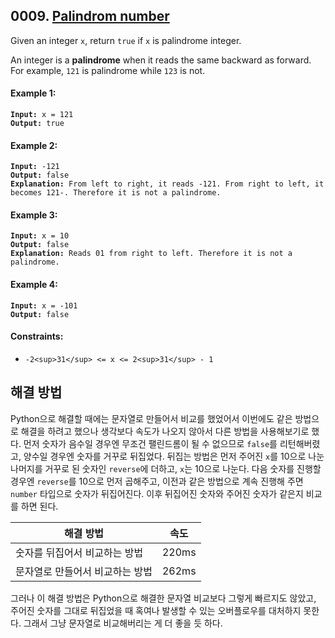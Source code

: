## 0009. [Palindrom number](https://leetcode.com/problems/palindrome-number/)

Given an integer `x`, return `true` if `x` is palindrome integer.

An integer is a **palindrome** when it reads the same backward as forward. For example, `121` is palindrome while `123` is not.

#### **Example 1:**

<pre><code><strong>Input:</strong> x = 121
<strong>Output:</strong> true</code></pre>

#### **Example 2:**

<pre><code><strong>Input:</strong> -121
<strong>Output:</strong> false
<strong>Explanation:</strong> From left to right, it reads -121. From right to left, it becomes 121-. Therefore it is not a palindrome.</code></pre>

#### **Example 3:**

<pre><code><strong>Input:</strong> x = 10
<strong>Output:</strong> false
<strong>Explanation:</strong> Reads 01 from right to left. Therefore it is not a palindrome.</code></pre>

#### **Example 4:**

<pre><code><strong>Input:</strong> x = -101
<strong>Output:</strong> false</code></pre>

#### **Constraints:**

- `-2<sup>31</sup> <= x <= 2<sup>31</sup> - 1`

## 해결 방법

Python으로 해결할 때에는 문자열로 만들어서 비교를 했었어서 이번에도 같은 방법으로 해결을 하려고 했으나 생각보다 속도가 나오지 않아서 다른 방법을 사용해보기로 했다. 먼저 숫자가 음수일 경우엔 무조건 팰린드롬이 될 수 없으므로 `false`를 리턴해버렸고, 양수일 경우엔 숫자를 거꾸로 뒤집었다. 뒤집는 방법은 먼저 주어진 `x`를 10으로 나눈 나머지를 거꾸로 된 숫자인 `reverse`에 더하고, `x`는 10으로 나눈다. 다음 숫자를 진행할 경우엔 `reverse`를 10으로 먼저 곱해주고, 이전과 같은 방법으로 계속 진행해 주면 `number` 타입으로 숫자가 뒤집어진다. 이후 뒤집어진 숫자와 주어진 숫자가 같은지 비교를 하면 된다.

| 해결 방법                       | 속도  |
| ------------------------------- | ----- |
| 숫자를 뒤집어서 비교하는 방법   | 220ms |
| 문자열로 만들어서 비교하는 방법 | 262ms |

그러나 이 해결 방법은 Python으로 해결한 문자열 비교보다 그렇게 빠르지도 않았고, 주어진 숫자를 그대로 뒤집었을 때 혹여나 발생할 수 있는 오버플로우를 대처하지 못한다. 그래서 그냥 문자열로 비교해버리는 게 더 좋을 듯 하다.
